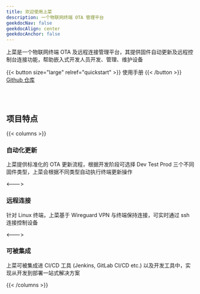 ```yaml
---
title: 欢迎使用上菜
description: 一个物联网终端 OTA 管理平台
geekdocNav: false
geekdocAlign: center
geekdocAnchor: false
---
```


<!-- markdownlint-capture -->
<!-- markdownlint-disable MD033 -->

<!-- markdownlint-restore -->

上菜是一个物联网终端 OTA 及远程连接管理平台，其提供固件自动更新及远程控制台连接功能，帮助嵌入式开发人员开发、管理、维护设备

{{< button size="large" relref="quickstart" >}}  使用手册  {{< /button >}}
[Github 仓库](https://github.com/dianshao-embedded/dishes-admin)

<br>
<br>

## 项目特点

{{< columns >}}

### 自动化更新

上菜提供标准化的 OTA 更新流程，根据开发阶段可选择 Dev Test Prod 三个不同固件类型，上菜会根据不同类型自动执行终端更新操作

<--->

### 远程连接

针对 Linux 终端，上菜基于 Wireguard VPN 与终端保持连接，可实时通过 ssh 连接控制设备

<--->

### 可被集成

上菜可被集成进 CI/CD 工具 (Jenkins, GitLab CI/CD etc.) 以及开发工具中，实现从开发到部署一站式解决方案 

{{< /columns >}}